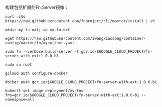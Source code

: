 
构建包括扩展的Fn Server镜像：

    curl -LSs https://raw.githubusercontent.com/fnproject/cli/master/install | sh

    mkdir my-fn-ext; cd my-fn-ext
    
    wget https://raw.githubusercontent.com/iwangxiaodong/container-config/master/fn/myext/ext.yaml
   
    sudo fn --verbose build-server -t gcr.io/$GOOGLE_CLOUD_PROJECT/fn-server-with-ext:1.0.0-b1
    
    sudo su root
    
    gcloud auth configure-docker
        
    docker push gcr.io/$GOOGLE_CLOUD_PROJECT/fn-server-with-ext:1.0.0-b1
    
    kubectl set image deployment/my-fns fns=gcr.io/$GOOGLE_CLOUD_PROJECT/fn-server-with-ext:1.0.0-b1 --namespace=all
